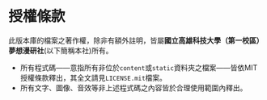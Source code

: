 # 授權條款

此版本庫的檔案之著作權，除非有額外註明，皆屬**國立高雄科技大學（第一校區）夢想漫研社**(以下簡稱本社)所有。

- 所有程式碼——意指所有非位於`content`或`static`資料夾之檔案——皆依MIT授權條款釋出，其全文請見`LICENSE.mit`檔案。
- 所有文字、圖像、音效等非上述程式碼之內容皆於合理使用範圍內釋出。
